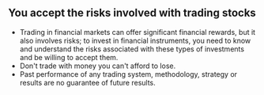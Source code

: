 ## You accept the risks involved with trading stocks

- Trading in financial markets can offer significant financial rewards, but it also involves risks; to invest in financial instruments, you need to know and understand the risks associated with these types of investments and be willing to accept them. 
- Don't trade with money you can't afford to lose. 
- Past performance of any trading system, methodology, strategy or results are no guarantee of future results.
